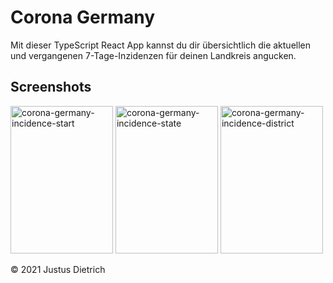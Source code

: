 # Corona Germany
Mit dieser TypeScript React App kannst du dir übersichtlich die aktuellen und vergangenen 7-Tage-Inzidenzen für deinen Landkreis angucken.

## Screenshots
<img src="https://user-images.githubusercontent.com/37590567/127869292-0fb9557f-03c7-4ccb-8a1a-46d70c0cc511.png" width="164" height="236" alt="corona-germany-incidence-start">
<img src="https://user-images.githubusercontent.com/37590567/127869333-4422d0ab-d89f-4f53-803b-7feea0e76554.png" width="164" height="236" alt="corona-germany-incidence-state">
<img src="https://user-images.githubusercontent.com/37590567/127869348-6a48def7-cb34-4de5-a06c-b00295c51c8d.png" width="164" height="236" alt="corona-germany-incidence-district">

&copy; 2021 Justus Dietrich